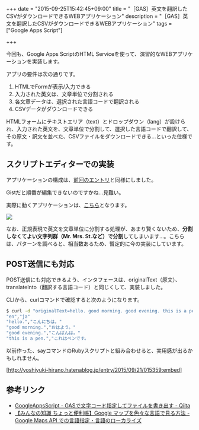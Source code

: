 +++
date = "2015-09-25T15:42:45+09:00"
title = "［GAS］英文を翻訳したCSVがダウンロードできるWEBアプリケーション"
description = "［GAS］英文を翻訳したCSVがダウンロードできるWEBアプリケーション"
tags = ["Google Apps Script"]

+++

今回も、Google Apps ScriptのHTML Serviceを使って、演習的なWEBアプリケーションを実装します。

アプリの要件は次の通りです。

1. HTMLでFormが表示/入力できる
2. 入力された英文は、文章単位で分割される
3. 各文章データは、選択された言語コードで翻訳される
4. CSVデータがダウンロードできる

HTMLフォームにテキストエリア（text）とドロップダウン（lang）が設けられ、入力された英文を、文章単位で分割して、選択した言語コードで翻訳して、その原文・訳文を並べた、CSVファイルをダウンロードできる…といった仕様です。

## スクリプトエディターでの実装

アプリケーションの構成は、[前回のエントリ](http://yoshiyuki-hirano.hatenablog.jp/entry/2015/09/24/222726)と同様にしました。

Gistだと順番が編集できないのですかね…見難い。

<script src="https://gist.github.com/YoshiyukiHirano/54f7b61638ac2896c75c.js"></script>

実際に動くアプリケーションは、[こちら](https://script.google.com/macros/s/AKfycbxYTTMS5XJY48xiVKkB1tWMXRowcjkUTuwkA93-4cU/dev)となります。

![](https://i.gyazo.com/d84375cdc2635fcf3b64cb3d0e0ae624.png)

なお、正規表現で英文を文章単位に分割する処理が、あまり賢くないため、<b>分割しなくてよい文字列群（Mr. Mrs. St.など）で分割</b>してしまいます…。こちらは、パターンを調べると、相当数あるため、暫定的に今の実装にしています。

## POST送信にも対応

POST送信にも対応できるよう、インタフェースは、originalText（原文）、translateInto（翻訳する言語コード）と同じくして、実装しました。

CLIから、curlコマンドで確認すると次のようになります。

```sh
$ curl -d "originalText=hello. good morning. good evening. this is a pen." -d "translateInto=ja" -L https://script.google.com/macros/s/AKfycbwgjFTP9neJeD1Cp85F3EVmJomzyjYiapiA09C8yl4i9wRU97U/exec
"en","ja"
"hello.","こんにちは。"
"good morning.","おはよう。"
"good evening.","こんばんは。"
"this is a pen.","これはペンです。
```

以前作った、sayコマンドのRubyスクリプトと組み合わせると、実用感が出るかもしれません。

[http://yoshiyuki-hirano.hatenablog.jp/entry/2015/09/21/015359:embed]

## 参考リンク

* [GoogleAppsScript - GASで文字コード指定してファイルを書き出す  - Qiita](http://qiita.com/jsoizo/items/948e23231417d203eefa)
* [【みんなの知識 ちょっと便利帳】Google マップを色々な言語で見る方法 - Google Maps API での言語指定・言語のローカライズ](http://www.benricho.org/map_localized_language/coverage-languages.html)
